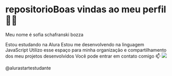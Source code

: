 # repositorioBoas vindas ao meu perfil 💙💙
Meu nome é sofia schafranski bozza

Estou estudando na Alura
Estou me desenvolvendo na linguagem JavaScript
Utilizo esse espaço para minha organização e compartilhamento dos meu projetos desenvolvidos
Você pode entrar em contato comigo 📫
![](sofia.bozza@escola.pr.gov.br)

@alurastartestudante
